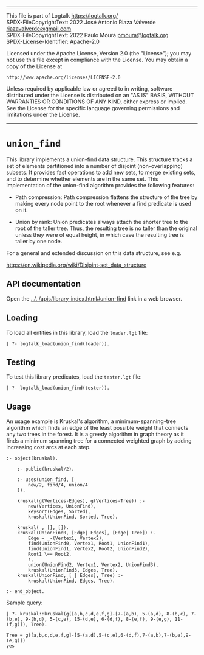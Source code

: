 ________________________________________________________________________

This file is part of Logtalk <https://logtalk.org/>  
SPDX-FileCopyrightText: 2022 José Antonio Riaza Valverde <riazavalverde@gmail.com>  
SPDX-FileCopyrightText: 2022 Paulo Moura <pmoura@logtalk.org>  
SPDX-License-Identifier: Apache-2.0

Licensed under the Apache License, Version 2.0 (the "License");
you may not use this file except in compliance with the License.
You may obtain a copy of the License at

    http://www.apache.org/licenses/LICENSE-2.0

Unless required by applicable law or agreed to in writing, software
distributed under the License is distributed on an "AS IS" BASIS,
WITHOUT WARRANTIES OR CONDITIONS OF ANY KIND, either express or implied.
See the License for the specific language governing permissions and
limitations under the License.
________________________________________________________________________


`union_find`
============

This library implements a union-find data structure. This structure tracks
a set of elements partitioned into a number of disjoint (non-overlapping)
subsets. It provides fast operations to add new sets, to merge existing sets,
and to determine whether elements are in the same set. This implementation
of the union-find algorithm provides the following features:

- Path compression: Path compression flattens the structure of the tree by
making every node point to the root whenever a find predicate is used on it.

- Union by rank: Union predicates always attach the shorter tree to the root
of the taller tree. Thus, the resulting tree is no taller than the original
unless they were of equal height, in which case the resulting tree is taller
by one node.

For a general and extended discussion on this data structure, see e.g.

https://en.wikipedia.org/wiki/Disjoint-set_data_structure


API documentation
-----------------

Open the [../../apis/library_index.html#union-find](../../apis/library_index.html#union-find)
link in a web browser.


Loading
-------

To load all entities in this library, load the `loader.lgt` file:

	| ?- logtalk_load(union_find(loader)).


Testing
-------

To test this library predicates, load the `tester.lgt` file:

	| ?- logtalk_load(union_find(tester)).


Usage
-----

An usage example is Kruskal's algorithm, a minimum-spanning-tree algorithm
which finds an edge of the least possible weight that connects any two trees
in the forest. It is a greedy algorithm in graph theory as it finds a minimum
spanning tree for a connected weighted graph by adding increasing cost arcs at
each step.

	:- object(kruskal).

		:- public(kruskal/2).

		:- uses(union_find, [
			new/2, find/4, union/4
		]).

		kruskal(g(Vertices-Edges), g(Vertices-Tree)) :-
			new(Vertices, UnionFind),
			keysort(Edges, Sorted),
			kruskal(UnionFind, Sorted, Tree).

		kruskal(_, [], []).
		kruskal(UnionFind0, [Edge| Edges], [Edge| Tree]) :-
			Edge = _-(Vertex1, Vertex2),
			find(UnionFind0, Vertex1, Root1, UnionFind1),
			find(UnionFind1, Vertex2, Root2, UnionFind2),
			Root1 \== Root2,
			!,
			union(UnionFind2, Vertex1, Vertex2, UnionFind3),
			kruskal(UnionFind3, Edges, Tree).
		kruskal(UnionFind, [_| Edges], Tree) :-
			kruskal(UnionFind, Edges, Tree).

	:- end_object.

Sample query:

	| ?- kruskal::kruskal(g([a,b,c,d,e,f,g]-[7-(a,b), 5-(a,d), 8-(b,c), 7-(b,e), 9-(b,d), 5-(c,e), 15-(d,e), 6-(d,f), 8-(e,f), 9-(e,g), 11-(f,g)]), Tree).

	Tree = g([a,b,c,d,e,f,g]-[5-(a,d),5-(c,e),6-(d,f),7-(a,b),7-(b,e),9-(e,g)])
	yes
